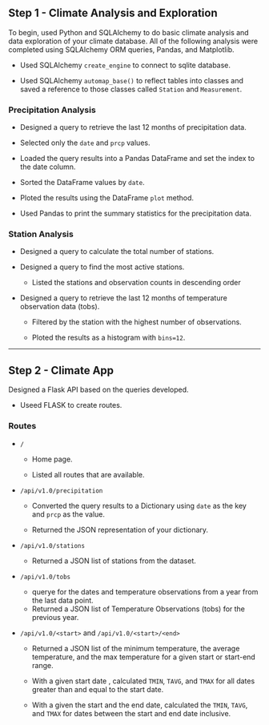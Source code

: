 
## Step 1 - Climate Analysis and Exploration

To begin, used Python and SQLAlchemy to do basic climate analysis and data exploration of your climate database. All of the following analysis were completed using SQLAlchemy ORM queries, Pandas, and Matplotlib.

* Used SQLAlchemy `create_engine` to connect to  sqlite database.

* Used SQLAlchemy `automap_base()` to reflect tables into classes and saved a reference to those classes called `Station` and `Measurement`.

### Precipitation Analysis

* Designed a query to retrieve the last 12 months of precipitation data.

* Selected only the `date` and `prcp` values.

* Loaded the query results into a Pandas DataFrame and set the index to the date column.

* Sorted the DataFrame values by `date`.

* Ploted the results using the DataFrame `plot` method.

* Used Pandas to print the summary statistics for the precipitation data.

### Station Analysis

* Designed a query to calculate the total number of stations.

* Designed a query to find the most active stations.

  * Listed the stations and observation counts in descending order

* Designed a query to retrieve the last 12 months of temperature observation data (tobs).

  * Filtered by the station with the highest number of observations.

  * Ploted the results as a histogram with `bins=12`.

- - -

## Step 2 - Climate App
Designed a Flask API based on the queries developed.

* Useed FLASK to create routes.

### Routes

* `/`

  * Home page.

  * Listed all routes that are available.

* `/api/v1.0/precipitation`

  * Converted the query results to a Dictionary using `date` as the key and `prcp` as the value.

  * Returned the JSON representation of your dictionary.

* `/api/v1.0/stations`

  * Returned a JSON list of stations from the dataset.

* `/api/v1.0/tobs`
  * querye for the dates and temperature observations from a year from the last data point.
  * Returned a JSON list of Temperature Observations (tobs) for the previous year.

* `/api/v1.0/<start>` and `/api/v1.0/<start>/<end>`

  * Returned a JSON list of the minimum temperature, the average temperature, and the max temperature for a given start or start-end range.

  *  With a given start date , calculated `TMIN`, `TAVG`, and `TMAX` for all dates greater than and equal to the start date.

  * With a given the start and the end date, calculated the `TMIN`, `TAVG`, and `TMAX` for dates between the start and end date inclusive.



